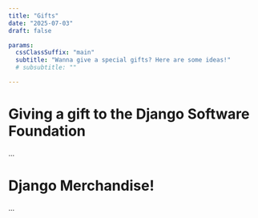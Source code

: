 ```yaml
---
title: "Gifts"
date: "2025-07-03"
draft: false

params:
  cssClassSuffix: "main"
  subtitle: "Wanna give a special gifts? Here are some ideas!"
  # subsubtitle: ""

---
```


# Giving a gift to the Django Software Foundation

...

# Django Merchandise!

...
